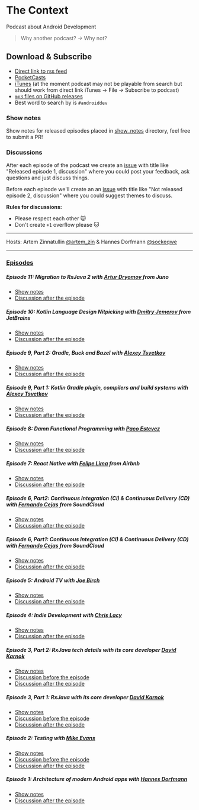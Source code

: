 # The Context
Podcast about Android Development

>Why another podcast? -> Why not?

## Download & Subscribe

 - [Direct link to rss feed](https://raw.githubusercontent.com/artem-zinnatullin/TheContext-Podcast/master/feed.rss)
 - [PocketCasts](http://pca.st/hYck)
 - [iTunes](https://pcr.apple.com/id1081726814) (at the moment podcast may not be playable from search but should work from direct link iTunes -> File -> Subscribe to podcast)
 - [`mp3` files on GitHub releases](https://github.com/artem-zinnatullin/TheContext-Podcast/releases)
 - Best word to search by is `#androiddev`

### Show notes
Show notes for released episodes placed in [show_notes](show_notes/) directory, feel free to submit a PR!

### Discussions
After each episode of the podcast we create an [issue](https://github.com/artem-zinnatullin/TheContext-Podcast/issues) with title like "Released episode 1, discussion" where you could post your feedback, ask questions and just discuss things.

Before each episode we'll create an an [issue](https://github.com/artem-zinnatullin/TheContext-Podcast/issues) with title like "Not released episode 2, discussion" where you could suggest themes to discuss.

**Rules for discussions:**

* Please respect each other 🐱
* Don't create `+1` overflow please 🐱

---

Hosts: Artem Zinnatullin [@artem_zin](https://twitter.com/artem_zin) & Hannes Dorfmann [@sockeqwe](https://twitter.com/sockeqwe)

---

### [Episodes](https://github.com/artem-zinnatullin/TheContext-Podcast/releases)

##### Episode 11: Migration to RxJava 2 with [Artur Dryomov](https://github.com/ming13) from Juno
  - [Show notes](https://github.com/artem-zinnatullin/TheContext-Podcast/blob/master/show_notes/Episode_11.md)
  - [Discussion after the episode](https://github.com/artem-zinnatullin/TheContext-Podcast/issues/71)

##### Episode 10: Kotlin Language Design Nitpicking with [Dmitry Jemerov](https://twitter.com/intelliyole) from JetBrains
  - [Show notes](https://github.com/artem-zinnatullin/TheContext-Podcast/blob/master/show_notes/Episode_10.md)
  - [Discussion after the episode](https://github.com/artem-zinnatullin/TheContext-Podcast/issues/68)

##### Episode 9, Part 2: Gradle, Buck and Bazel with [Alexey Tsvetkov](https://twitter.com/tsvtkv)
  - [Show notes](https://github.com/artem-zinnatullin/TheContext-Podcast/blob/master/show_notes/Episode_9_Part2.md)
  - [Discussion after the episode](https://github.com/artem-zinnatullin/TheContext-Podcast/issues/66)

##### Episode 9, Part 1: Kotlin Gradle plugin, compilers and build systems with [Alexey Tsvetkov](https://twitter.com/tsvtkv)
  - [Show notes](https://github.com/artem-zinnatullin/TheContext-Podcast/blob/master/show_notes/Episode_9_Part1.md)
  - [Discussion after the episode](https://github.com/artem-zinnatullin/TheContext-Podcast/issues/62)

##### Episode 8: Damn Functional Programming with [Paco Estevez](https://twitter.com/pacoworks)
  - [Show notes](https://github.com/artem-zinnatullin/TheContext-Podcast/blob/master/show_notes/Episode_8.md)
  - [Discussion after the episode](https://github.com/artem-zinnatullin/TheContext-Podcast/issues/57)

##### Episode 7: React Native with [Felipe Lima](https://twitter.com/felipecsl) from Airbnb
  - [Show notes](https://github.com/artem-zinnatullin/TheContext-Podcast/blob/master/show_notes/Episode_7.md)
  - [Discussion after the episode](https://github.com/artem-zinnatullin/TheContext-Podcast/issues/55)

##### Episode 6, Part2: Continuous Integration (CI) & Continuous Delivery (CD) with [Fernando Cejas](https://twitter.com/fernando_cejas) from SoundCloud
  - [Show notes](https://github.com/artem-zinnatullin/TheContext-Podcast/blob/master/show_notes/Episode_6_part2.md)
  - [Discussion after the episode](https://github.com/artem-zinnatullin/TheContext-Podcast/issues/52)

##### Episode 6, Part1: Continuous Integration (CI) & Continuous Delivery (CD) with [Fernando Cejas](https://twitter.com/fernando_cejas) from SoundCloud
  - [Show notes](https://github.com/artem-zinnatullin/TheContext-Podcast/blob/master/show_notes/Episode_6_part1.md)
  - [Discussion after the episode](https://github.com/artem-zinnatullin/TheContext-Podcast/issues/49)

##### Episode 5: Android TV with [Joe Birch](https://twitter.com/hitherejoe)
 - [Show notes](https://github.com/artem-zinnatullin/TheContext-Podcast/blob/master/show_notes/Episode_5.md)
 - [Discussion after the episode](https://github.com/artem-zinnatullin/TheContext-Podcast/issues/45)

##### Episode 4: Indie Development with [Chris Lacy](https://twitter.com/chrismlacy)
 - [Show notes](https://github.com/artem-zinnatullin/TheContext-Podcast/blob/master/show_notes/Episode_4.md)
 - [Discussion after the episode](https://github.com/artem-zinnatullin/TheContext-Podcast/issues/36)

##### Episode 3, Part 2: RxJava tech details with its core developer [David Karnok](https://twitter.com/akarnokd)
 - [Show notes](https://github.com/artem-zinnatullin/TheContext-Podcast/blob/master/show_notes/Episode_3_Part_2.md)
 - [Discussion before the episode](https://github.com/artem-zinnatullin/TheContext-Podcast/issues/24)
 - [Discussion after the episode](https://github.com/artem-zinnatullin/TheContext-Podcast/issues/25)

##### Episode 3, Part 1: RxJava with its core developer [David Karnok](https://twitter.com/akarnokd)
 - [Show notes](https://github.com/artem-zinnatullin/TheContext-Podcast/blob/master/show_notes/Episode_3_Part_1.md)
 - [Discussion before the episode](https://github.com/artem-zinnatullin/TheContext-Podcast/issues/24)
 - [Discussion after the episode](https://github.com/artem-zinnatullin/TheContext-Podcast/issues/25)

##### Episode 2: Testing with [Mike Evans](https://twitter.com/m_evans10)
 - [Show notes](https://github.com/artem-zinnatullin/TheContext-Podcast/blob/master/show_notes/Episode_2.md)
 - [Discussion before the episode](https://github.com/artem-zinnatullin/TheContext-Podcast/issues/15)
 - [Discussion after the episode](https://github.com/artem-zinnatullin/TheContext-Podcast/issues/17)

##### Episode 1: Architecture of modern Android apps with [Hannes Dorfmann](https://twitter.com/sockeqwe)
 - [Show notes](https://github.com/artem-zinnatullin/TheContext-Podcast/blob/master/show_notes/Episode_1.md)
 - [Discussion after the episode](https://github.com/artem-zinnatullin/TheContext-Podcast/issues/1)
